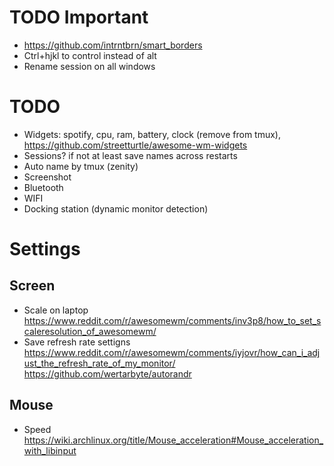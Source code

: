 # TODO Important
- https://github.com/intrntbrn/smart_borders
- Ctrl+hjkl to control instead of alt
- Rename session on all windows

# TODO
- Widgets: spotify, cpu, ram, battery, clock (remove from tmux), https://github.com/streetturtle/awesome-wm-widgets
- Sessions? if not at least save names across restarts
- Auto name by tmux (zenity)
- Screenshot
- Bluetooth
- WIFI
- Docking station (dynamic monitor detection)

# Settings
## Screen
- Scale on laptop https://www.reddit.com/r/awesomewm/comments/inv3p8/how_to_set_scaleresolution_of_awesomewm/
- Save refresh rate settigns https://www.reddit.com/r/awesomewm/comments/iyjovr/how_can_i_adjust_the_refresh_rate_of_my_monitor/ https://github.com/wertarbyte/autorandr

## Mouse
- Speed https://wiki.archlinux.org/title/Mouse_acceleration#Mouse_acceleration_with_libinput
